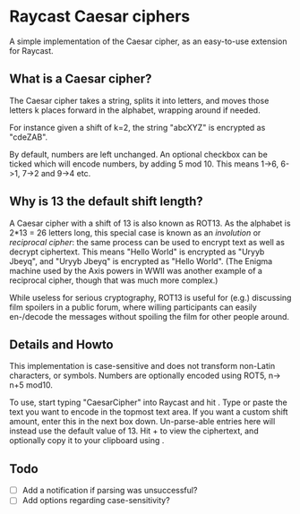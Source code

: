 # Raycast Caesar ciphers
A simple implementation of the Caesar cipher, as an easy-to-use extension for Raycast.

## What is a Caesar cipher?
The Caesar cipher takes a string, splits it into letters, and moves those letters k places forward in the alphabet, wrapping around if needed.

For instance given a shift of k=2, the string "abcXYZ" is encrypted as "cdeZAB".

By default, numbers are left unchanged. An optional checkbox can be ticked which will encode numbers, by adding 5 mod 10. This means 1->6, 6->1, 7->2 and 9->4 etc.


## Why is 13 the default shift length?
A Caesar cipher with a shift of 13 is also known as ROT13. As the alphabet is 2\*13 = 26 letters long, this special case is known as an _involution_ or _reciprocal cipher_: the same process can be used to encrypt text as well as decrypt ciphertext. This means  "Hello World" is encrypted as "Uryyb Jbeyq", and "Uryyb Jbeyq" is encrypted as "Hello World".
(The Enigma machine used by the Axis powers in WWII was another example of a reciprocal cipher, though that was much more complex.)

While useless for serious cryptography, ROT13 is useful for (e.g.) discussing film spoilers in a public forum, where willing participants can easily en-/decode the messages without spoiling the film for other people around.


## Details and Howto
This implementation is case-sensitive and does not transform non-Latin characters, or symbols. Numbers are optionally encoded using ROT5, n-> n+5 mod10.

To use, start typing "CaesarCipher" into Raycast and hit <Enter>. Type or paste the text you want to encode in the topmost text area. If you want a custom shift amount, enter this in the next box down. Un-parse-able entries here will instead use the default value of 13. Hit <Shift>+<Enter> to view the ciphertext, and optionally copy it to your clipboard using <Enter>.

## Todo
- [ ] Add a notification if parsing was unsuccessful?
- [ ] Add options regarding case-sensitivity?
